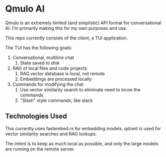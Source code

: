 # Qmulo AI
Qmulo is an extremely limited (and simplistic) API format for conversational AI. I'm primarily making this for my own 
purposes and use.

This repo currently consists of the client, a TUI application. 

The TUI has the following goals:

1) Conversational, multiline chat 
    1) State saved to disk
2) RAG of local files and code projects
   1) RAG vector database is local, not remote
   2) Embeddings are processed locally
3) Commands for modifying the chat
   1) Use vector similarity search to eliminate need to know the commands
   2) "Slash" style commands, like slack

## Technologies Used

This currently uses fastembed.rs for embedding models. qdrant is used for vector similarity searches and RAG lookups. 

The intent is to keep as much local as possible, and only the large models are running on the remote server.

